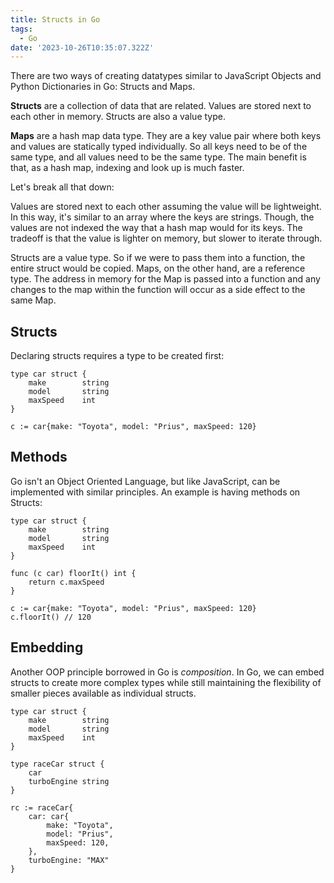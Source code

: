 ```yaml
---
title: Structs in Go
tags:
  - Go
date: '2023-10-26T10:35:07.322Z'
---
```


There are two ways of creating datatypes similar to JavaScript Objects and Python Dictionaries in Go: Structs and Maps.

**Structs** are a collection of data that are related. Values are stored next to each other in memory. Structs are also a value type. 

**Maps** are a hash map data type. They are a key value pair where both keys and values are statically typed individually. So all keys need to be of the same type, and all values need to be the same type. The main benefit is that, as a hash map, indexing and look up is much faster.

Let's break all that down:

Values are stored next to each other assuming the value will be lightweight. In this way, it's similar to an array where the keys are strings. Though, the values are not indexed the way that a hash map would for its keys. The tradeoff is that the value is lighter on memory, but slower to iterate through.

Structs are a value type. So if we were to pass them into a function, the entire struct would be copied. Maps, on the other hand, are a reference type. The address in memory for the Map is passed into a function and any changes to the map within the function will occur as a side effect to the same Map.

## Structs

Declaring structs requires a type to be created first:

```
type car struct {
	make		string
	model		string
	maxSpeed	int
}

c := car{make: "Toyota", model: "Prius", maxSpeed: 120}

```

## Methods

Go isn't an Object Oriented Language, but like JavaScript, can be implemented with similar principles. An example is having methods on Structs:

```
type car struct {
	make		string
	model		string
	maxSpeed	int
}

func (c car) floorIt() int {
	return c.maxSpeed
}

c := car{make: "Toyota", model: "Prius", maxSpeed: 120}
c.floorIt() // 120
```

## Embedding

Another OOP principle borrowed in Go is *composition*. In Go, we can embed structs to create more complex types while still maintaining the flexibility of smaller pieces available as individual structs.

```
type car struct {
	make		string
	model		string
	maxSpeed	int
}

type raceCar struct {
	car
	turboEngine	string
}

rc := raceCar{
	car: car{
		make: "Toyota",
		model: "Prius",
		maxSpeed: 120,
	},
	turboEngine: "MAX"
}

```